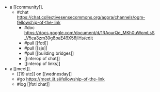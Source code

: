 - a [[community]].
  - #chat https://chat.collectivesensecommons.org/agora/channels/ogm-fellowship-of-the-link
	- #doc https://docs.google.com/document/d/1RAourQe_MKh0uWomLsS_V5ea3zm30g8paE49X56jIHs/edit
	- #pull [[fotl]]
	- #pull [[sje]]
	- #pull [[building bridges]]
	- [[interop of chat]]
	- [[interop of links]]
- a [[meet]].
  - [[19 utc]] on [[wednesday]]
  - #go https://meet.jit.si/fellowship-of-the-link
  - #log [[fotl chat]]
